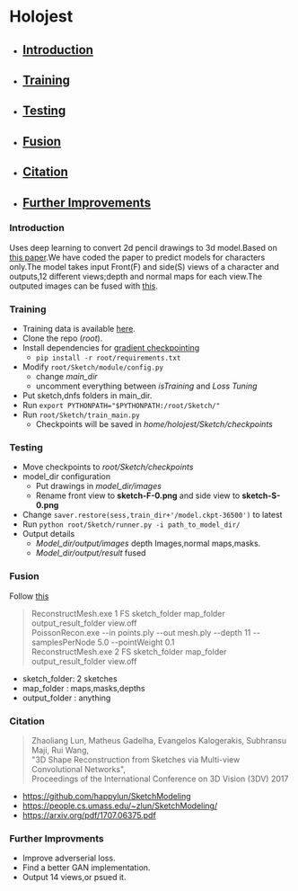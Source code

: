 # Holojest

* ## [Introduction](#introduction)  
* ## [Training](#training)  
* ## [Testing](#testing) 
* ## [Fusion](#fusion)   
* ## [Citation](#citation)  
* ## [Further Improvements](#improvements)  

### <a name="introduction"></a> Introduction  
Uses deep learning to convert 2d pencil drawings to 3d model.Based on [this paper](#citation).We have coded the paper to predict models for characters only.The model takes input Front(F) and side(S)
views of a character and outputs,12 different views;depth and normal maps for each view.The outputed images can be fused with [this](https://github.com/happylun/SketchModeling/tree/master/Fusion).  

### <a name="training"></a> Training
* Training data is available [here](https://people.cs.umass.edu/~zlun/papers/SketchModeling/).    
* Clone the repo (*root*).  
* Install dependencies for [gradient checkpointing](https://github.com/openai/gradient-checkpointing)  
    * `pip install -r root/requirements.txt`  
* Modify `root/Sketch/module/config.py`  
    * change *main_dir*  
    * uncomment everything between *isTraining* and *Loss Tuning*  
* Put sketch,dnfs folders in main_dir.
* Run `export PYTHONPATH="$PYTHONPATH:/root/Sketch/"`  
* Run  `root/Sketch/train_main.py`  
    * Checkpoints will be saved in *home/holojest/Sketch/checkpoints*

### <a name="testing"></a> Testing  
* Move checkpoints to *root/Sketch/checkpoints*  
* model_dir configuration
    * Put drawings in *model_dir/images*  
    * Rename front view to **sketch-F-0.png** and side view to **sketch-S-0.png**
* Change `saver.restore(sess,train_dir+'/model.ckpt-36500')` to latest  
* Run `python root/Sketch/runner.py -i path_to_model_dir/`
* Output details
    * *Model_dir/output/images* depth Images,normal maps,masks.
    *  *Model_dir/output/result* fused  

### <a name="fusion"></a> Fusion  
Follow [this](https://github.com/happylun/SketchModeling/tree/master/Fusion)  
> ReconstructMesh.exe 1 FS sketch_folder map_folder output_result_folder view.off  
  PoissonRecon.exe --in points.ply --out mesh.ply --depth 11 --samplesPerNode 5.0 --pointWeight 0.1    
   ReconstructMesh.exe 2 FS sketch_folder map_folder output_result_folder view.off  

* sketch_folder: 2 sketches  
* map_folder : maps,masks,depths  
* output_folder : anything  


### <a name="citation"></a> Citation  
> Zhaoliang Lun, Matheus Gadelha, Evangelos Kalogerakis, Subhransu Maji, Rui Wang,  
"3D Shape Reconstruction from Sketches via Multi-view Convolutional Networks",   
Proceedings of the International Conference on 3D Vision (3DV) 2017  

* https://github.com/happylun/SketchModeling
* https://people.cs.umass.edu/~zlun/SketchModeling/
* https://arxiv.org/pdf/1707.06375.pdf  

### <a name="improvements"></a> Further Improvments  
* Improve adverserial loss.
* Find a better GAN implementation.  
* Output 14 views,or psued it.  


